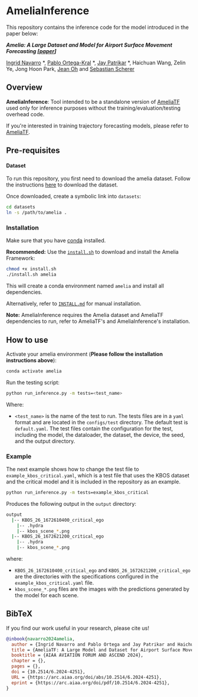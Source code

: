 # AmeliaInference

This repository contains the inference code for the model introduced in the paper below:

***Amelia: A Large Dataset and Model for Airport Surface Movement Forecasting [[paper](https://arxiv.org/pdf/2407.21185)]***

[Ingrid Navarro](https://navars.xyz) *, [Pablo Ortega-Kral](https://paok-2001.github.io) *, [Jay Patrikar](https://www.jaypatrikar.me) *, Haichuan Wang,
Zelin Ye, Jong Hoon Park, [Jean Oh](https://cmubig.github.io/team/jean_oh/) and [Sebastian Scherer](https://theairlab.org/team/sebastian/)

## Overview

**AmeliaInference**: Tool intended to be a standalone version of [AmeliaTF](github.com/AmeliaCMU/AmeliaTF) used only for inference purposes without the training/evaluation/testing overhead code.

If you're interested in training trajectory forecasting models, please refer to [AmeliaTF](github.com/AmeliaCMU/AmeliaTF).

## Pre-requisites

#### Dataset

To run this repository, you first need to download the amelia dataset. Follow the instructions [here](https://ameliacmu.github.io/amelia-dataset/) to download the dataset.

Once downloaded, create a symbolic link into  ```datasets```:

```bash
cd datasets
ln -s /path/to/amelia .
```

### Installation

Make sure that you have [conda](https://conda.io/projects/conda/en/latest/user-guide/install/index.html) installed.

**Recommended:** Use the  [`install.sh`](https://github.com/AmeliaCMU/AmeliaScenes/blob/main/install.sh) to download and install the Amelia Framework:

```bash
chmod +x install.sh
./install.sh amelia
```

This will create a conda environment named `amelia` and install all dependencies.

Alternatively, refer to [`INSTALL.md`](https://github.com/AmeliaCMU/AmeliaScenes/blob/main/INSTALL.md) for manual installation.

**Note:** AmeliaInference requires the Amelia dataset and AmeliaTF dependencies to run, refer to AmeliaTF's and AmeliaInference's installation.

## How to use

Activate your amelia environment (**Please follow the installation instructions above**):

```bash
conda activate amelia
```

Run the testing script:

```bash
python run_inference.py -m tests=<test_name>
```

Where:

- `<test_name>` is the name of the test to run. The tests files are in a `yaml` format and are located in the `configs/test` directory. The default test is `default.yaml`. The test files contain the configuration for the test, including the model, the dataloader, the dataset, the device, the seed, and the output directory.

### Example

The next example shows how to change the test file to `example_kbos_critical.yaml`, which is a test file that uses the KBOS dataset and the critical model and it is included in the repository as an example.

```bash
python run_inference.py -m tests=example_kbos_critical
```

Produces the following output in the `output` directory:

```bash
output
  |-- KBOS_26_1672610400_critical_ego
    |-- .hydra
    |-- kbos_scene_*.png
  |-- KBOS_26_1672621200_critical_ego
    |-- .hydra
    |-- kbos_scene_*.png
```
where:

- `KBOS_26_1672610400_critical_ego` and `KBOS_26_1672621200_critical_ego` are the directories with the specifications configured in the `example_kbos_critical.yaml` file.
- `kbos_scene_*.png` files are the images with the predictions generated by the model for each scene.

## BibTeX

If you find our work useful in your research, please cite us!

```bibtex
@inbook{navarro2024amelia,
  author = {Ingrid Navarro and Pablo Ortega and Jay Patrikar and Haichuan Wang and Zelin Ye and Jong Hoon Park and Jean Oh and Sebastian Scherer},
  title = {AmeliaTF: A Large Model and Dataset for Airport Surface Movement Forecasting},
  booktitle = {AIAA AVIATION FORUM AND ASCEND 2024},
  chapter = {},
  pages = {},
  doi = {10.2514/6.2024-4251},
  URL = {https://arc.aiaa.org/doi/abs/10.2514/6.2024-4251},
  eprint = {https://arc.aiaa.org/doi/pdf/10.2514/6.2024-4251},
}
```
<!--
TODO: install from git
'amelia_tf @ git+https://github.com/AmeliaCMU/AmeliaTF@main' -->
